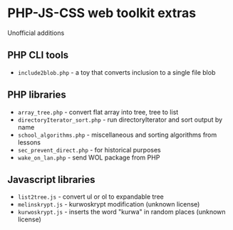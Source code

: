 # PHP-JS-CSS web toolkit extras
Unofficial additions

## PHP CLI tools
* `include2blob.php` - a toy that converts inclusion to a single file blob

## PHP libraries
* `array_tree.php` - convert flat array into tree, tree to list
* `directoryIterator_sort.php` - run directoryIterator and sort output by name
* `school_algorithms.php` - miscellaneous and sorting algorithms from lessons
* `sec_prevent_direct.php` - for historical purposes
* `wake_on_lan.php` - send WOL package from PHP

## Javascript libraries
* `list2tree.js` - convert ul or ol to expandable tree
* `melinskrypt.js` - kurwoskrypt modification (unknown license)
* `kurwoskrypt.js` - inserts the word "kurwa" in random places (unknown license)
